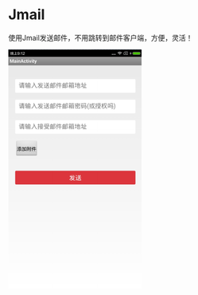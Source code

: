 # Jmail
使用Jmail发送邮件，不用跳转到邮件客户端，方便，灵活！


![image](https://github.com/gaoleiandroid1201/Jmail/raw/master/screenshots/1.png)
